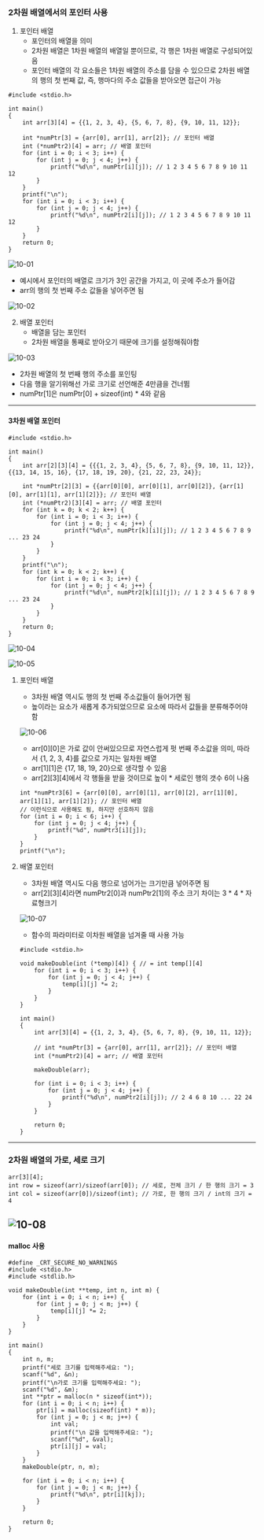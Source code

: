### 2차원 배열에서의 포인터 사용
   1. 포인터 배열
      - 포인터의 배열을 의미   
      - 2차원 배열은 1차원 배열의 배열일 뿐이므로, 각 행은 1차원 배열로 구성되어있음
      - 포인터 배열의 각 요소들은 1차원 배열의 주소를 담을 수 있으므로 2차원 배열의 행의 첫 번째 값, 즉, 행마다의 주소 값들을 받아오면 접근이 가능
   ```
   #include <stdio.h>
   
   int main()
   {
       int arr[3][4] = {{1, 2, 3, 4}, {5, 6, 7, 8}, {9, 10, 11, 12}};
       
       int *numPtr[3] = {arr[0], arr[1], arr[2]}; // 포인터 배열
       int (*numPtr2)[4] = arr; // 배열 포인터
       for (int i = 0; i < 3; i++) {
           for (int j = 0; j < 4; j++) {
               printf("%d\n", numPtr[i][j]); // 1 2 3 4 5 6 7 8 9 10 11 12
           }
       }
       printf("\n");
       for (int i = 0; i < 3; i++) {
           for (int j = 0; j < 4; j++) {
               printf("%d\n", numPtr2[i][j]); // 1 2 3 4 5 6 7 8 9 10 11 12
           }
       }
       return 0;
   }
   ```
   
   ![10-01](https://github.com/Jeongsiwook/C/blob/master/img/10-01.jpg?raw=true)  
      
   - 예시에서 포인터의 배열로 크기가 3인 공간을 가지고, 이 곳에 주소가 들어감
   - arr의 행의 첫 번째 주소 값들을 넣어주면 됨
      
   ![10-02](https://github.com/Jeongsiwook/C/blob/master/img/10-02.jpg?raw=true)   
      
   2. 배열 포인터
      - 배열을 담는 포인터
      - 2차원 배열을 통째로 받아오기 때문에 크기를 설정해줘야함   
      
   ![10-03](https://github.com/Jeongsiwook/C/blob/master/img/10-03.jpg?raw=true)   
   
   - 2차원 배열의 첫 번째 행의 주소를 포인팅
   - 다음 행을 알기위해선 가로 크기로 선언해준 4만큼을 건너뜀
   - numPtr[1]은 numPtr[0] + sizeof(int) * 4와 같음
---

#### 3차원 배열 포인터
   ```
   #include <stdio.h>
   
   int main()
   {
       int arr[2][3][4] = {{{1, 2, 3, 4}, {5, 6, 7, 8}, {9, 10, 11, 12}}, {{13, 14, 15, 16}, {17, 18, 19, 20}, {21, 22, 23, 24}};
       
       int *numPtr[2][3] = {{arr[0][0], arr[0][1], arr[0][2]}, {arr[1][0], arr[1][1], arr[1][2]}}; // 포인터 배열
       int (*numPtr2)[3][4] = arr; // 배열 포인터
       for (int k = 0; k < 2; k++) {
           for (int i = 0; i < 3; i++) {
               for (int j = 0; j < 4; j++) {
                   printf("%d\n", numPtr[k][i][j]); // 1 2 3 4 5 6 7 8 9 ... 23 24
               }
           }
       }
       printf("\n");
       for (int k = 0; k < 2; k++) {
           for (int i = 0; i < 3; i++) {
               for (int j = 0; j < 4; j++) {
                   printf("%d\n", numPtr2[k][i][j]); // 1 2 3 4 5 6 7 8 9 ... 23 24
               }
           }
       }
       return 0;
   }
   ```
   
   ![10-04](https://github.com/Jeongsiwook/C/blob/master/img/10-04.jpg?raw=true)   
   
   ![10-05](https://github.com/Jeongsiwook/C/blob/master/img/10-05.jpg?raw=true)   
   
   1. 포인터 배열
      - 3차원 배열 역시도 행의 첫 번째 주소값들이 들어가면 됨
      - 높이라는 요소가 새롭게 추가되었으므로 요소에 따라서 값들을 분류해주어야 함
      
      ![10-06](https://github.com/Jeongsiwook/C/blob/master/img/10-06.jpg?raw=true)   
      
      - arr[0][0]은 가로 값이 안써있으므로 자연스럽게 펏 번째 주소값을 의미, 따라서 {1, 2, 3, 4}를 값으로 가지는 일차원 배열
      - arr[1][1]은 {17, 18, 19, 20}으로 생각할 수 있음
      - arr[2][3][4]에서 각 행들을 받을 것이므로 높이 * 세로인 행의 갯수 6이 나옴
      ```
      int *numPtr3[6] = {arr[0][0], arr[0][1], arr[0][2], arr[1][0], arr[1][1], arr[1][2]}; // 포인터 배열
      // 이런식으로 사용해도 됨, 하지만 선호하지 않음
      for (int i = 0; i < 6; i++) {
          for (int j = 0; j < 4; j++) {
              printf("%d", numPtr3[i][j]);
          }
      }
      printf("\n");
      ```
      
   2. 배열 포인터
      - 3차원 배열 역시도 다음 행으로 넘어가는 크기만큼 넣어주면 됨
      - arr[2][3][4]라면 numPtr2[0]과 numPtr2[1]의 주소 크기 차이는 3 * 4 * 자료형크기
      
      ![10-07](https://github.com/Jeongsiwook/C/blob/master/img/10-07.jpg?raw=true)   
      
      - 함수의 파라미터로 이차원 배열을 넘겨줄 때 사용 가능
      ```
      #include <stdio.h>
      
      void makeDouble(int (*temp)[4]) { // = int temp[][4]
          for (int i = 0; i < 3; i++) {
              for (int j = 0; j < 4; j++) {
                  temp[i][j] *= 2;
              }
          }
      }
      
      int main()
      {
          int arr[3][4] = {{1, 2, 3, 4}, {5, 6, 7, 8}, {9, 10, 11, 12}};
          
          // int *numPtr[3] = {arr[0], arr[1], arr[2]}; // 포인터 배열
          int (*numPtr2)[4] = arr; // 배열 포인터
          
          makeDouble(arr);
          
          for (int i = 0; i < 3; i++) {
              for (int j = 0; j < 4; j++) {
                  printf("%d\n", numPtr2[i][j]); // 2 4 6 8 10 ... 22 24
              }
          }
          
          return 0;
      }
      ```
---

### 2차원 배열의 가로, 세로 크기      
   ```
   arr[3][4];
   int row = sizeof(arr)/sizeof(arr[0]); // 세로, 전체 크기 / 한 행의 크기 = 3
   int col = sizeof(arr[0])/sizeof(int); // 가로, 한 행의 크기 / int의 크기 = 4
   ```
   
   ![10-08](https://github.com/Jeongsiwook/C/blob/master/img/10-08.jpg?raw=true)   
---

#### malloc 사용
   ```
   #define _CRT_SECURE_NO_WARNINGS
   #include <stdio.h>
   #include <stdlib.h>
   
   void makeDouble(int **temp, int n, int m) {
       for (int i = 0; i < n; i++) {
           for (int j = 0; j < m; j++) {
               temp[i][j] *= 2;
           }
       }
   }
   
   int main()
   {
       int n, m;
       printf("세로 크기를 입력해주세요: ");
       scanf("%d", &n);
       printf("\n가로 크기를 입력해주세요: ");
       scanf("%d", &m);
       int **ptr = malloc(n * sizeof(int*));
       for (int i = 0; i < n; i++) {
           ptr[i] = malloc(sizeof(int) * m));
           for (int j = 0; j < m; j++) {
               int val;
               printf("\n 값을 입력해주세요: ");
               scanf("%d", &val);
               ptr[i][j] = val;
           }
       }
       makeDouble(ptr, n, m);
       
       for (int i = 0; i < n; i++) {
           for (int j = 0; j < m; j++) {
               printf("%d\n", ptr[i][kj]);
           }
       }
       
       return 0;
   }
   ```
    
   
   
